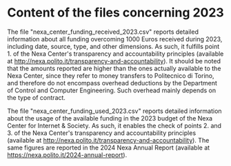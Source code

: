 Content of the files concerning 2023
====================================

The file "nexa_center_funding_received_2023.csv" reports detailed information about all funding overcoming 1000 Euros received during 2023, including date, source, type, and other dimensions. As such, it fulfills point 1. of the Nexa Center's transparency and accountability principles (available at http://nexa.polito.it/transparency-and-accountability). It should be noted that the amounts reported are higher than the ones actually available to the Nexa Center, since they refer to money transfers to Politecnico di Torino, and therefore do not encompass overhead deductions by the Department of Control and Computer Engineering. Such overhead mainly depends on the type of contract.

The file "nexa_center_funding_used_2023.csv" reports detailed information about the usage of the available funding in the 2023 budget of the Nexa Center for Internet & Society. As such, it enables the check of points 2. and 3. of the Nexa Center's transparency and accountability principles (available at http://nexa.polito.it/transparency-and-accountability). The same figures are reported in the 2024 Nexa Annual Report (available at https://nexa.polito.it/2024-annual-report).
